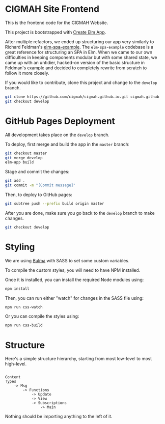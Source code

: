 # CIGMAH Site Frontend

This is the frontend code for the CIGMAH Website.

This project is bootstrapped with [Create Elm App](https://github.com/halfzebra/create-elm-app).

After multiple refactors, we ended up structuring our app very similarly to
Richard Feldman's [elm-spa-example](https://github.com/rtfeldman/elm-spa-example).
The `elm-spa-example` codebase is a great reference for structuring an SPA in Elm.
When we came to our own difficulties in keeping components modular but
with some shared state, we came up with an untidier, hacked-on version of the
basic structure in Feldman's example and decided to completely rewrite from
scratch to follow it more closely.

If you would like to contribute, clone this project and change to the `develop` branch.

``` sh
git clone https://github.com/cigmah/cigmah.github.io.git cigmah.github.io
git checkout develop
```

# GitHub Pages Deployment

All development takes place on the `develop` branch.

To deploy, first merge and build the app in the `master` branch:

``` sh
git checkout master
git merge develop
elm-app build
```

Stage and commit the changes:

``` sh
git add .
git commit -m "[Commit message]"
```

Then, to deploy to GitHub pages:

``` sh
git subtree push --prefix build origin master
```

After you are done, make sure you go back to the `develop` branch to make
changes.

``` sh
git checkout develop
```

# Styling

We are using [Bulma](https://bulma.io) with SASS to set some custom variables.

To compile the custom styles, you will need to have NPM installed.

Once it is installed, you can install the required Node modules using:

``` sh
npm install
```

Then, you can run either "watch" for changes in the SASS file using:

``` sh
npm run css-watch
```

Or you can compile the styles using:

``` sh
npm run css-build
```

# Structure

Here's a simple structure hierarchy, starting from most low-level to most high-level.

```

Content
Types
    -> Msg
        -> Functions
            -> Update
            -> View
            -> Subscriptions
                -> Main

```

Nothing should be importing anything to the left of it.
